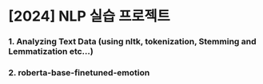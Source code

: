 # [2024] NLP 실습 프로젝트 

### 1. Analyzing Text Data (using nltk, tokenization, Stemming and Lemmatization etc...)  

### 2. roberta-base-finetuned-emotion
